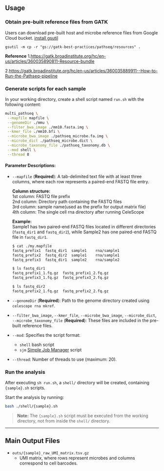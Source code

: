 ## **Usage**  

### Obtain pre-built reference files from GATK
Users can download pre-built host and microbe reference files from Google Cloud bucket.
[install gsutil](https://cloud.google.com/storage/docs/gsutil_install#linux)
```
gsutil -m cp -r "gs://gatk-best-practices/pathseq/resources" .
```

**Reference**
1.https://gatk.broadinstitute.org/hc/en-us/articles/360035890811-Resource-bundle

2.https://gatk.broadinstitute.org/hc/en-us/articles/360035889911--How-to-Run-the-Pathseq-pipeline

### Generate scripts for each sample
In your working directory, create a shell script named `run.sh` with the following content:  

```bash
multi_pathseq \
 --mapfile mapfile \
 --genomeDir ./mmu \
 --filter_bwa_image ./mm10.fasta.img \
 --kmer_file ./mm10.bfi \
 --microbe_bwa_image ./pathseq_microbe.fa.img \
 --microbe_dict ./pathseq_microbe.dict \
 --microbe_taxonomy_file ./pathseq_taxonomy.db \
 --mod shell \
 --thread 8
```

#### **Parameter Descriptions:**  
- `--mapfile` (**Required**): A tab-delimited text file with at least three columns, where each row represents a paired-end FASTQ file entry.  

  **Column structure:**  
  1st column: FASTQ file prefix  
  2nd column: Directory path containing the FASTQ files  
  3rd column: sample name(used as the prefix for output matrix file)  
  4th column: The single cell rna directory after running CeleScope

  **Example:**  
  Sample1 has two paired-end FASTQ files located in different directories (`fastq_dir1` and `fastq_dir2`), while Sample2 has one paired-end FASTQ file in `fastq_dir1`.  

  ```bash
  $ cat ./my.mapfile
  fastq_prefix1  fastq_dir1  sample1    rna/sample1
  fastq_prefix2  fastq_dir2  sample1    rna/sample1
  fastq_prefix3  fastq_dir1  sample2    rna/sample2

  $ ls fastq_dir1
  fastq_prefix1_1.fq.gz  fastq_prefix1_2.fq.gz
  fastq_prefix3_1.fq.gz  fastq_prefix3_2.fq.gz

  $ ls fastq_dir2
  fastq_prefix2_1.fq.gz  fastq_prefix2_2.fq.gz
  ```  

- `--genomeDir` (**Required**): Path to the genome directory created using `celescope rna mkref`.  
- `--filter_bwa_image`, `--kmer_file`, `--microbe_bwa_image`, `--microbe_dict`, `--microbe_taxonomy_file` (**Required**): These files are included in the pre-built reference files.

- `--mod`: Specifies the script format:  
  - `shell` bash script
  - `sjm` [Simple Job Manager](https://github.com/StanfordBioinformatics/SJM) script
- `--thread`: Number of threads to use (maximum: 20).  

### Run the analysis  
After executing `sh run.sh`, a `shell/` directory will be created, containing `{sample}.sh` scripts.  

Start the analysis by running:  
```bash
bash ./shell/{sample}.sh
```  
> **Note:** The `{sample}.sh` script must be executed from the working directory, not from inside the `shell/` directory.  

---

## Main Output Files

- `outs/{sample}_raw_UMI_matrix.tsv.gz`  
  - UMI matrix, where rows represent microbes and columns correspond to cell barcodes.


